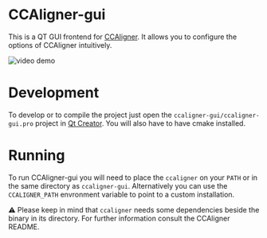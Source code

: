 # CCAligner-gui

This is a QT GUI frontend for [CCAligner](https://github.com/saurabhshri/CCAligner). It allows you to configure the options of CCAligner intuitively.

![video demo](demo.gif)

# Development

To develop or to compile the project just open the `ccaligner-gui/ccaligner-gui.pro` project in [Qt Creator](https://www.qt.io/download). You will also have to have cmake installed.

# Running

To run CCAligner-gui you will need to place the `ccaligner` on your `PATH` or in the same directory as `ccaligner-gui`. Alternatively you can use the `CCALIGNER_PATH` envronment variable to point to a custom installation.

:warning: Please keep in mind that `ccaligner` needs some dependencies beside the binary in its directory. For further information consult the CCAligner README.
